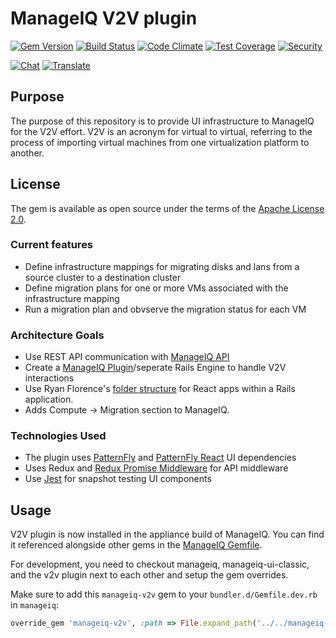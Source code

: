 # ManageIQ V2V plugin

[![Gem Version](https://badge.fury.io/rb/manageiq-v2v.svg)](http://badge.fury.io/rb/manageiq-v2v)
[![Build Status](https://travis-ci.org/ManageIQ/manageiq-v2v.svg?branch=master)](https://travis-ci.org/ManageIQ/manageiq-v2v)
[![Code Climate](https://codeclimate.com/github/ManageIQ/manageiq-v2v.svg)](https://codeclimate.com/github/ManageIQ/manageiq-v2v)
[![Test Coverage](https://codeclimate.com/github/ManageIQ/manageiq-v2v/badges/coverage.svg)](https://codeclimate.com/github/ManageIQ/manageiq-v2v/coverage)
[![Security](https://hakiri.io/github/ManageIQ/manageiq-v2v/master.svg)](https://hakiri.io/github/ManageIQ/manageiq-v2v/master)

[![Chat](https://badges.gitter.im/Join%20Chat.svg)](https://gitter.im/ManageIQ/v2v?utm_source=badge&utm_medium=badge&utm_campaign=pr-badge&utm_content=badge)
[![Translate](https://img.shields.io/badge/translate-zanata-blue.svg)](https://translate.zanata.org/zanata/project/view/manageiq-v2v)


## Purpose

The purpose of this repository is to provide UI infrastructure to ManageIQ for the V2V effort. V2V is an acronym for virtual to virtual, referring to the process of importing virtual machines from one virtualization platform to another.

## License

The gem is available as open source under the terms of the [Apache License 2.0](http://www.apache.org/licenses/LICENSE-2.0).

### Current features

* Define infrastructure mappings for migrating disks and lans from a source cluster to a destination cluster
* Define migration plans for one or more VMs associated with the infrastructure mapping
* Run a migration plan and obvserve the migration status for each VM

### Architecture Goals

* Use REST API communication with [ManageIQ API](http://manageiq.org/docs/api)
* Create a [ManageIQ Plugin](https://github.com/ManageIQ/guides/blob/master/developer_setup/plugins.md)/seperate Rails Engine to handle V2V interactions
* Use Ryan Florence's [folder structure](https://gist.github.com/ryanflorence/daafb1e3cb8ad740b346) for React apps within a Rails application.
* Adds Compute -> Migration section to ManageIQ.

### Technologies Used

* The plugin uses [PatternFly](https://github.com/patternfly/patternfly) and [PatternFly React](https://github.com/patternfly/patternfly-react) UI dependencies
* Uses Redux and [Redux Promise Middleware](https://github.com/pburtchaell/redux-promise-middleware) for API middleware
* Use [Jest](https://facebook.github.io/jest/) for snapshot testing UI components

## Usage

V2V plugin is now installed in the appliance build of ManageIQ. You can find it referenced alongside other gems in the [ManageIQ Gemfile](https://github.com/ManageIQ/manageiq/blob/master/Gemfile).

For development, you need to checkout manageiq, manageiq-ui-classic, and the v2v plugin next to each other and setup the gem overrides.

Make sure to add this `manageiq-v2v` gem to your `bundler.d/Gemfile.dev.rb` in `manageiq`:

```ruby
override_gem 'manageiq-v2v', :path => File.expand_path('../../manageiq-v2v/', __dir__)
```
